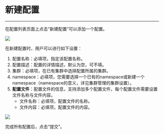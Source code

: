 # 新建配置

---
在配置列表页面上点击“新建配置”可以添加一个配置。

![](https://domeos-pics.bjcnc.scs.sohucs.com/%E6%96%B0%E5%BB%BA%E9%85%8D%E7%BD%AE.png)

在新建配置时，用户可以进行如下设置：
1. 配置名称：必填项，指定该配置名称。
2. 配置描述：配置的详情描述，默认为空，可不填。
3. 集群：必填项，在已有集群中选择配置所属的集群。
4. namespace：必填项，您需要选择一个已有的namespace或新建一个namespace（namespace的意义，详见集群管理的集群设置）。
5. **配置文件**：配置文件的信息，支持添加多个配置文件，每个配置文件需要设置文件名称与文件内容。
    - 文件名称：必填项，配置文件的名称。
    - 文件内容：必填项，配置文件的内容。

![](https://domeos-pics.bjcnc.scs.sohucs.com/%E6%96%B0%E5%BB%BA%E9%85%8D%E7%BD%AE01.png)

完成所有配置后，点击“提交”。

